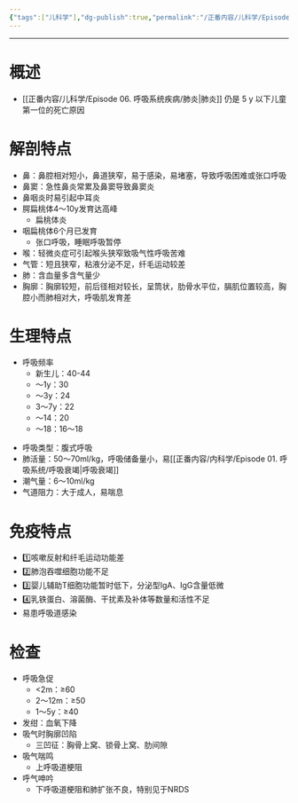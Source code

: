 ```yaml
---
{"tags":["儿科学"],"dg-publish":true,"permalink":"/正番内容/儿科学/Episode 06. 呼吸系统疾病/儿科呼吸系统总论/","dgPassFrontmatter":true}
---
```


---
# 概述
- [[正番内容/儿科学/Episode 06. 呼吸系统疾病/肺炎\|肺炎]] 仍是 5 y 以下儿童第一位的死亡原因  
# 解剖特点
- 鼻：鼻腔相对短小，鼻道狭窄，易于感染，易堵塞，导致呼吸困难或张口呼吸          
- 鼻窦：急性鼻炎常累及鼻窦导致鼻窦炎  
- 鼻咽炎时易引起中耳炎  
- 腭扁桃体4～10y发育达高峰
	- 扁桃体炎  
- 咽扁桃体6个月已发育
	- 张口呼吸，睡眠呼吸暂停  
- 喉：轻微炎症可引起喉头狭窄致吸气性呼吸苦难  
- 气管：短且狭窄，粘液分泌不足，纤毛运动较差  
- 肺：含血量多含气量少  
- 胸廓：胸廓较短，前后径相对较长，呈筒状，肋骨水平位，膈肌位置较高，胸腔小而肺相对大，呼吸肌发育差  
# 生理特点
+ 呼吸频率
	- 新生儿：40-44  
	- ～1y：30  
	- ～3y：24  
	- 3～7y：22  
	- ～14：20  
	- ～18：16～18  
- 呼吸类型：腹式呼吸  
- 肺活量：50～70ml/kg，呼吸储备量小，易[[正番内容/内科学/Episode 01. 呼吸系统/呼吸衰竭\|呼吸衰竭]]  
- 潮气量：6～10ml/kg  
- 气道阻力：大于成人，易喘息  
# 免疫特点
- 1️⃣咳嗽反射和纤毛运动功能差  
- 2️⃣肺泡吞噬细胞功能不足  
- 3️⃣婴儿辅助T细胞功能暂时低下，分泌型IgA、IgG含量低微  
- 4️⃣乳铁蛋白、溶菌酶、干扰素及补体等数量和活性不足  
- 易患呼吸道感染  
# 检查
- 呼吸急促
	- <2m：≥60 		
	- 2～12m：≥50  
	- 1～5y：≥40  
- 发绀：血氧下降  
- 吸气时胸廓凹陷
	- 三凹征：胸骨上窝、锁骨上窝、肋间隙  
- 吸气喘鸣
	- 上呼吸道梗阻  
- 呼气呻吟
	- 下呼吸道梗阻和肺扩张不良，特别见于NRDS